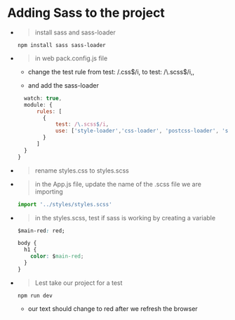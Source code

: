 # Adding Sass to the project

- > install sass and sass-loader

  ```
  npm install sass sass-loader
  ```

- > in web pack.config.js file

  - change the test rule from test: /\.css$/i, to test: /\.scss$/i,,

  - and add the sass-loader

  ```js
    watch: true,
    module: {
        rules: [
          {
              test: /\.scss$/i,
              use: ['style-loader','css-loader', 'postcss-loader', 'sass-loader']
          }
        ]
    }
  }
  ```

- > rename styles.css to styles.scss

- > in the App.js file, update the name of the .scss file we are importing

  ```js
  import '../styles/styles.scss'
  ```

- > in the styles.scss, test if sass is working by creating a variable

  ```css
  $main-red: red;

  body {
    h1 {
      color: $main-red;
    }
  }
  ```

- > Lest take our project for a test

  ```
  npm run dev

  ```

  - our text should change to red after we refresh the browser

